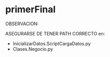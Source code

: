 # primerFinal

OBSERVACION:

ASEGURARSE DE TENER PATH CORRECTO en:
- InicializarDatos.ScriptCargaDatos.py
- Clases.Negocio.py
